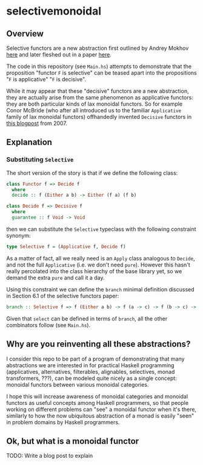 # selectivemonoidal

## Overview
Selective functors are a new abstraction first outlined by Andrey Mokhov [here](https://blogs.ncl.ac.uk/andreymokhov/selective/) and later fleshed out in a paper [here](https://www.staff.ncl.ac.uk/andrey.mokhov/selective-functors.pdf).

The code in this repository (see `Main.hs`) attempts to demonstrate that the proposition "functor `F` is selective" can be teased apart into the propositions "`F` is applicative" "`F` is decisive".

While it may appear that these "decisive" functors are a new abstraction, they are actually arise from the same phenomenon as applicative functors: they are both particular kinds of lax monoidal functors. So for example Conor McBride (who after all introduced us to the familiar `Applicative` family of lax monoidal functors) offhandedly invented `Decisive` functors in [this blogpost](https://fplab.bitbucket.io/posts/2007-07-08-decisive-functors.html) from 2007.

## Explanation

### Substituting `Selective`
The short version of the story is that if we define the following class:

```haskell
class Functor f => Decide f
  where
  decide :: f (Either a b) -> Either (f a) (f b)

class Decide f => Decisive f
  where
  guarantee :: f Void -> Void
```

then we can substitute the `Selective` typeclass with the following constraint synonym:

```haskell
type Selective f = (Applicative f, Decide f)
```

As a matter of fact, all we really need is an `Apply` class analogous to `Decide`, and not the full `Applicative` (i.e. we don't need `pure`). However this hasn't really percolated into the class hierarchy of the base library yet, so we demand the extra `pure` and call it a day.

Using this constraint we can define the `branch` minimal definition discussed in Section 6.1 of the selective functors paper:

```haskell
branch :: Selective f => f (Either a b) -> f (a -> c) -> f (b -> c) -> f c
```

Given that `select` can be defined in terms of `branch`, all the other combinators follow (see `Main.hs`).

## Why are you reinventing all these abstractions?
I consider this repo to be part of a program of demonstrating that many abstractions we are interested in for practical Haskell programming (applicatives, alternatives, filterables, alignables, selectives, monad transformers, ???), can be modeled quite nicely as a single concept: monoidal functors between various monoidal categories.

I hope this will increase awareness of monoidal categories and monoidal functors as useful concepts among Haskell programmers, so that people working on different problems can "see" a monoidal functor when it's there, similarly to how the now ubiquitous abstraction of a monad is easily "seen" in problem domains by Haskell programmers.

## Ok, but what is a monoidal functor
TODO: Write a blog post to explain
